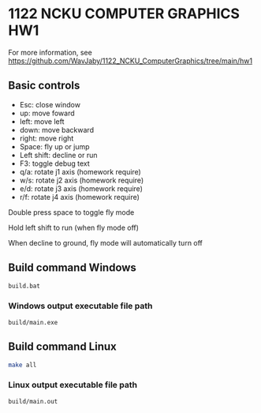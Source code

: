 
# 1122 NCKU COMPUTER GRAPHICS HW1

For more information, see <https://github.com/WavJaby/1122_NCKU_ComputerGraphics/tree/main/hw1>

## Basic controls

- Esc: close window
- up: move foward
- left: move left
- down: move backward
- right: move right
- Space: fly up or jump
- Left shift: decline or run
- F3: toggle debug text
- q/a: rotate j1 axis (homework require)
- w/s: rotate j2 axis (homework require)
- e/d: rotate j3 axis (homework require)
- r/f: rotate j4 axis (homework require)

Double press space to toggle fly mode

Hold left shift to run (when fly mode off)

When decline to ground, fly mode will automatically turn off

## Build command Windows

```bash
build.bat
```

### Windows output executable file path

`build/main.exe`

## Build command Linux

```bash
make all
```

### Linux output executable file path

`build/main.out`
